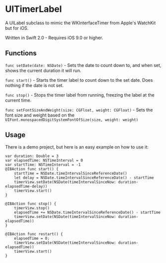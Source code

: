 
UITimerLabel
============

A UILabel subclass to mimic the WKInterfaceTimer from Apple's WatchKit but for iOS.

Written in Swift 2.0 - Requires iOS 9.0 or higher. 

## Functions

`func setDate(date: NSDate)` - Sets the date to count down to, and when set, shows the current duration it will run. 

`func start()` - Starts the timer label to count down to the set date. Does nothing if the date is not set.

`func stop()` - Stops the timer label from running, freezing the label at the current time.

`func setFontSizeAndWeight(size: CGFloat, weight: CGFloat)` - Sets the font size and weight based on the `UIFont.monospacedDigitSystemFontOfSize(size, weight: weight)`



## Usage

There is a demo project, but here is an easy example on how to use it: 

```
var duration: Double = 3
var elapsedTime: NSTimeInterval = 0
var startTime: NSTimeInterval = -1
@IBAction func start() {
    startTime = NSDate.timeIntervalSinceReferenceDate()
    let delay = NSDate.timeIntervalSinceReferenceDate() - startTime
    timerView.setDate(NSDate(timeIntervalSinceNow: duration-elapsedTime-delay))
    timerView.start()
}
    
@IBAction func stop() {
    timerView.stop()
    elapsedTime += NSDate.timeIntervalSinceReferenceDate() - startTime
    timerView.setDate(NSDate(timeIntervalSinceNow: duration-elapsedTime))
}
    
@IBAction func restart() {
    elapsedTime = 0;
    timerView.setDate(NSDate(timeIntervalSinceNow: duration-elapsedTime))
    timerView.start()
}
```